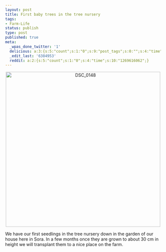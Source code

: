 ```yaml
---
layout: post
title: First baby trees in the tree nursery
tags:
- Farm-Life
status: publish
type: post
published: true
meta:
  _wpas_done_twitter: '1'
  delicious: a:3:{s:5:"count";s:1:"0";s:9:"post_tags";s:0:"";s:4:"time";s:10:"1269616074";}
  _edit_last: '6384953'
  reddit: a:2:{s:5:"count";s:1:"0";s:4:"time";s:10:"1269616062";}
---
```

<div style="text-align:center;"><a href="http://www.flickr.com/photos/34665899@N00/4353756389" title="View 'DSC_0148' on Flickr.com"><img border="0" width="500" alt="DSC_0148" src="http://farm5.static.flickr.com/4035/4353756389_1716bcdd10.jpg"></a></div>

We have our first seedlings in the tree nursery down in the garden of our house here in Sora. In a few months once they are grown to about 30 cm in height we will transplant them to a nice place on the farm.
